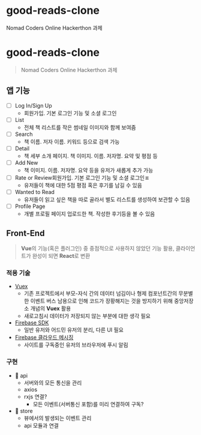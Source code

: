 # good-reads-clone

Nomad Coders Online Hackerthon 과제

# good-reads-clone

> Nomad Coders Online Hackerthon 과제

## 앱 기능

- [ ] Log In/Sign Up
  - 회원가입. 기본 로그인 기능 및 소셜 로그인
- [ ] List
  - 전체 책 리스트를 작은 썸네일 이미지와 함께 보여줌
- [ ] Search
  - 책 이름. 저자 이름. 키워드 등으로 검색 가능
- [ ] Detail
  - 책 세부 소개 페이지. 책 이미지. 이름. 저자명. 요약 및 평점 등
- [ ] Add New
  - 책 이미지. 이름. 저자명. 요약 등을 유저가 새롭게 추가 가능
- [ ] Rate or Review회원가입. 기본 로그인 기능 및 소셜 로그인ㅍ
  - 유저들이 책에 대한 5점 평점 혹은 후기를 남길 수 있음
- [ ] Wanted to Read
  - 유저들이 읽고 싶은 책을 따로 골라서 별도 리스트를 생성하여 보관할 수 있음
- [ ] Profile Page
  - 개별 프로필 페이지 업로드한 책. 작성한 후기등을 볼 수 있음

## Front-End

> **Vue**의 기능(혹은 플러그인) 중 중점적으로 사용하지 않았던 기능 활용, 클라이언트가 완성이 되면 **React**로 변환

### 적용 기술

- [Vuex](https://vuex.vuejs.org/kr/)
  - 기존 프로젝트에서 부모-자식 간의 데이터 넘김이나 형제 컴포넌트간의 무분별한 이벤트 버스 남용으로 인해 코드가 장황해지는 것을 방지하기 위해 중앙저장소 개념의 **Vuex** 활용
  - 새로고침시 데이터가 저장되지 않는 부분에 대한 생각 필요
- [Firebase SDK](https://firebase.google.com/docs/auth/web/google-signin?hl=ko)
  - 일반 유저와 어드민 유저의 분리, 다른 UI 필요
- [Firebase 클라우드 메시징](https://firebase.google.com/docs/cloud-messaging)
  - 사이트를 구독중인 유저의 브라우저에 푸시 알림

### 구현

- 📂 api
  - 서버와의 모든 통신을 관리
  - axios
  - rxjs 연결?
    - 모든 이벤트(서버통신 포함)를 미리 연결하여 구독?
- 📂 store
  - 뷰에서의 발생되는 이벤트 관리
  - api 모듈과 연결
